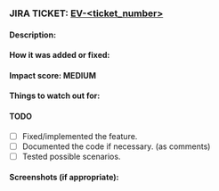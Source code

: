 ### JIRA TICKET: [EV-<ticket_number>](https://snapwiz.atlassian.net/browse/EV-<ticket_number>)

#### Description:

<!-- Add a brief description of how it was fixed or implemented-->

#### How it was added or fixed:

<!-- Add a brief description of how it was fixed or implemented -->

#### Impact score: MEDIUM

<!-- Could be LOW, MEDIUM, HIGH, etc based on how much it can impact or break existing other features. This would be really helpful while PR -->

#### Things to watch out for:

<!-- Any particular thing to watch out for? Like a new flag, possible throwups, unexpected behaviours etc -->

#### TODO

- [ ] Fixed/implemented the feature.
- [ ] Documented the code if necessary. (as comments)
- [ ] Tested possible scenarios.

#### Screenshots (if appropriate):
